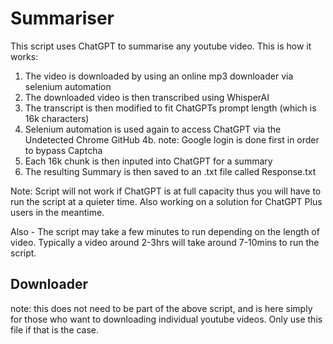 # Summariser

This script uses ChatGPT to summarise any youtube video. This is how it works:
  1. The video is downloaded by using an online mp3 downloader via selenium automation
  2. The downloaded video is then transcribed using WhisperAI
  3. The transcript is then modified to fit ChatGPTs prompt length (which is 16k characters)
  4. Selenium automation is used again to access ChatGPT via the Undetected Chrome GitHub
    4b. note: Google login is done first in order to bypass Captcha 
  4. Each 16k chunk is then inputed into ChatGPT for a summary
  5. The resulting Summary is then saved to an .txt file called Response.txt
  
  Note: Script will not work if ChatGPT is at full capacity thus you will have to run the script at a quieter time. 
  Also working on a solution for ChatGPT Plus users in the meantime. 
  
  Also - The script may take a few minutes to run depending on the length of video. Typically a video around 2-3hrs will take around 7-10mins to run the script. 

Downloader
------------
note: this does not need to be part of the above script, and is here simply for those who want to downloading individual youtube videos. Only use this file if that is the case. 
